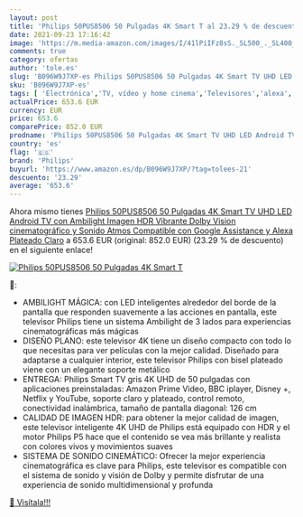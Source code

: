 ```yaml
---
layout: post
title: 'Philips 50PUS8506 50 Pulgadas 4K Smart T al 23.29 % de descuento'
date: 2021-09-23 17:16:42
image: 'https://m.media-amazon.com/images/I/41lPiIFz8sS._SL500_._SL400_.jpg'
comments: true
category: ofertas
author: 'tole.es'
slug: 'B096W9J7XP-es Philips 50PUS8506 50 Pulgadas 4K Smart TV UHD LED Android...'
sku: 'B096W9J7XP-es'
tags: [ 'Electrónica','TV, vídeo y home cinema','Televisores','alexa','philips', ]
actualPrice: 653.6 EUR
currency: EUR
price: 653.6
comparePrice: 852.0 EUR
prodname: 'Philips 50PUS8506 50 Pulgadas 4K Smart TV UHD LED Android TV con Ambilight  Imagen HDR Vibrante  Dolby Vision cinematográfico y Sonido Atmos  Compatible con Google Assistance y Alexa  Plateado Claro'
country: 'es'
flag: '🇪🇸'
brand: 'Philips'
buyurl: 'https://www.amazon.es/dp/B096W9J7XP/?tag=tolees-21'
descuento: '23.29'
average: '653.6'
---
```


Ahora mismo tienes [Philips 50PUS8506 50 Pulgadas 4K Smart TV UHD LED Android TV con Ambilight  Imagen HDR Vibrante  Dolby Vision cinematográfico y Sonido Atmos  Compatible con Google Assistance y Alexa  Plateado Claro](https://www.amazon.es/dp/B096W9J7XP/?tag=tolees-21) a 653.6 EUR (original: 852.0 EUR) (23.29 %  de descuento) en el siguiente enlace!

[![Philips 50PUS8506 50 Pulgadas 4K Smart T](https://m.media-amazon.com/images/I/41lPiIFz8sS._SL500_._SL400_.jpg)](https://www.amazon.es/dp/B096W9J7XP/?tag=tolees-21)

🔎:

- AMBILIGHT MÁGICA: con LED inteligentes alrededor del borde de la pantalla que responden suavemente a las acciones en pantalla, este televisor Philips tiene un sistema Ambilight de 3 lados para experiencias cinematográficas más mágicas
- DISEÑO PLANO: este televisor 4K tiene un diseño compacto con todo lo que necesitas para ver películas con la mejor calidad. Diseñado para adaptarse a cualquier interior, este televisor Philips con bisel plateado viene con un elegante soporte metálico
- ENTREGA: Philips Smart TV gris 4K UHD de 50 pulgadas con aplicaciones preinstaladas: Amazon Prime Video, BBC iplayer, Disney +, Netflix y YouTube, soporte claro y plateado, control remoto, conectividad inalámbrica, tamaño de pantalla diagonal: 126 cm
- CALIDAD DE IMAGEN HDR: para obtener la mejor calidad de imagen, este televisor inteligente 4K UHD de Philips está equipado con HDR y el motor Philips P5 hace que el contenido se vea más brillante y realista con colores vivos y movimientos suaves
- SISTEMA DE SONIDO CINEMÁTICO: Ofrecer la mejor experiencia cinematográfica es clave para Philips, este televisor es compatible con el sistema de sonido y visión de Dolby y permite disfrutar de una experiencia de sonido multidimensional y profunda

[🛒 Visítala!!!](https://www.amazon.es/dp/B096W9J7XP/?tag=tolees-21)
